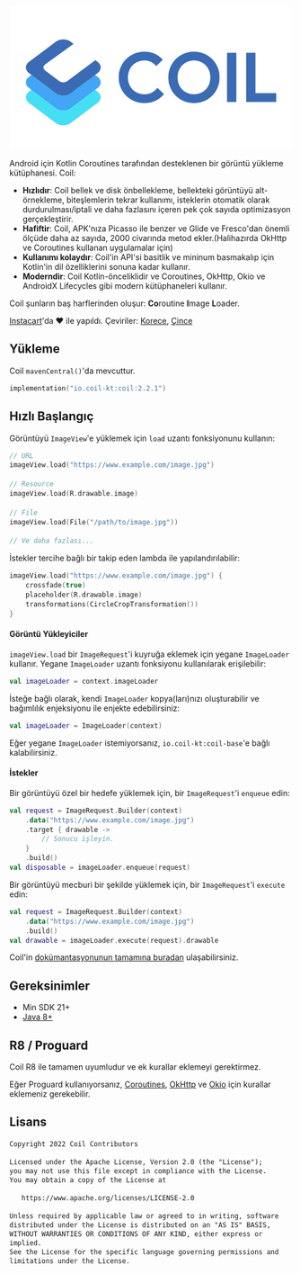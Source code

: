 ![Coil](logo.svg)

Android için Kotlin Coroutines tarafından desteklenen bir görüntü yükleme kütüphanesi. Coil:

- **Hızlıdır**: Coil bellek ve disk önbellekleme, bellekteki görüntüyü alt-örnekleme, biteşlemlerin tekrar kullanımı, isteklerin otomatik olarak durdurulması/iptali ve daha fazlasını içeren pek çok sayıda optimizasyon gerçekleştirir.
- **Hafiftir**: Coil, APK'nıza Picasso ile benzer ve Glide ve Fresco'dan önemli ölçüde daha az sayıda, 2000 civarında metod ekler.(Halihazırda OkHttp ve Coroutines kullanan uygulamalar için)
- **Kullanımı kolaydır**: Coil'in API'si basitlik ve mininum basmakalıp için Kotlin'in dil özelliklerini sonuna kadar kullanır.
- **Moderndir**: Coil Kotlin-önceliklidir ve Coroutines, OkHttp, Okio ve AndroidX Lifecycles gibi modern kütüphaneleri kullanır.


Coil şunların baş harflerinden oluşur: **Co**routine **I**mage **L**oader.

[Instacart](https://www.instacart.com)'da ❤️ ile yapıldı. Çeviriler: [Korece](README-ko.md), [Çince](README-zh.md)

## Yükleme

Coil `mavenCentral()`'da mevcuttur.

```kotlin
implementation("io.coil-kt:coil:2.2.1")
```

## Hızlı Başlangıç

Görüntüyü `ImageView`'e yüklemek için `load` uzantı fonksiyonunu kullanın:

```kotlin
// URL
imageView.load("https://www.example.com/image.jpg")

// Resource
imageView.load(R.drawable.image)

// File
imageView.load(File("/path/to/image.jpg"))

// Ve daha fazlası...
```

İstekler tercihe bağlı bir takip eden lambda ile yapılandırılabilir:

```kotlin
imageView.load("https://www.example.com/image.jpg") {
    crossfade(true)
    placeholder(R.drawable.image)
    transformations(CircleCropTransformation())
}
```

#### Görüntü Yükleyiciler

`imageView.load` bir `ImageRequest`'i kuyruğa eklemek için yegane `ImageLoader` kullanır. Yegane `ImageLoader` uzantı fonksiyonu kullanılarak erişilebilir:

```kotlin
val imageLoader = context.imageLoader
```

İsteğe bağlı olarak, kendi `ImageLoader` kopya(ları)nızı oluşturabilir ve bağımlılık enjeksiyonu ile enjekte edebilirsiniz:

```kotlin
val imageLoader = ImageLoader(context)
```

Eğer yegane `ImageLoader` istemiyorsanız, `io.coil-kt:coil-base`'e bağlı kalabilirsiniz.

#### İstekler

Bir görüntüyü özel bir hedefe yüklemek için, bir `ImageRequest`'i `enqueue` edin:

```kotlin
val request = ImageRequest.Builder(context)
    .data("https://www.example.com/image.jpg")
    .target { drawable ->
        // Sonucu işleyin.
    }
    .build()
val disposable = imageLoader.enqueue(request)
```

Bir görüntüyü mecburi bir şekilde yüklemek için, bir `ImageRequest`'i `execute` edin:

```kotlin
val request = ImageRequest.Builder(context)
    .data("https://www.example.com/image.jpg")
    .build()
val drawable = imageLoader.execute(request).drawable
```

Coil'in [dokümantasyonunun tamamına buradan](https://coil-kt.github.io/coil/getting_started/) ulaşabilirsiniz.

## Gereksinimler

- Min SDK 21+
- [Java 8+](https://coil-kt.github.io/coil/faq/#how-do-i-target-java-8)

## R8 / Proguard

Coil R8 ile tamamen uyumludur ve ek kurallar eklemeyi gerektirmez.

Eğer Proguard kullanıyorsanız, [Coroutines](https://github.com/Kotlin/kotlinx.coroutines/blob/master/kotlinx-coroutines-core/jvm/resources/META-INF/proguard/coroutines.pro), [OkHttp](https://github.com/square/okhttp/blob/master/okhttp/src/jvmMain/resources/META-INF/proguard/okhttp3.pro) ve [Okio](https://github.com/square/okio/blob/master/okio/src/jvmMain/resources/META-INF/proguard/okio.pro) için kurallar eklemeniz gerekebilir.

## Lisans

    Copyright 2022 Coil Contributors

    Licensed under the Apache License, Version 2.0 (the "License");
    you may not use this file except in compliance with the License.
    You may obtain a copy of the License at

       https://www.apache.org/licenses/LICENSE-2.0

    Unless required by applicable law or agreed to in writing, software
    distributed under the License is distributed on an "AS IS" BASIS,
    WITHOUT WARRANTIES OR CONDITIONS OF ANY KIND, either express or implied.
    See the License for the specific language governing permissions and
    limitations under the License.
